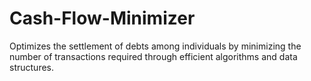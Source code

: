 # Cash-Flow-Minimizer
Optimizes the settlement of debts among individuals by minimizing the number of transactions required through efficient algorithms and data structures.
